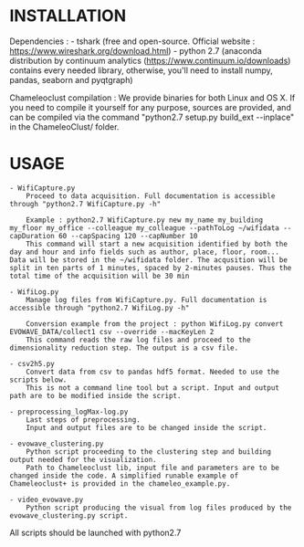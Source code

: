 # INSTALLATION

Dependencies :
    - tshark (free and open-source. Official website : https://www.wireshark.org/download.html)
    - python 2.7 (anaconda distribution by continuum analytics (https://www.continuum.io/downloads) contains every needed library, otherwise, you'll need to install numpy, pandas, seaborn and pyqtgraph)

Chameleoclust compilation :
    We provide binaries for both Linux and OS X. If you need to compile it yourself for any purpose, sources are provided, and can be compiled via the command "python2.7 setup.py build_ext --inplace" in the ChameleoClust/ folder.

# USAGE

    - WifiCapture.py
        Proceed to data acquisition. Full documentation is accessible through "python2.7 WifiCapture.py -h"

        Example : python2.7 WifiCapture.py new my_name my_building my_floor my_office --colleague my_colleague --pathToLog ~/wifidata --capDuration 60 --capSpacing 120 --capNumber 10
        This command will start a new acquisition identified by both the day and hour and info fields such as author, place, floor, room... Data will be stored in the ~/wifidata folder. The acqusition will be split in ten parts of 1 minutes, spaced by 2-minutes pauses. Thus the total time of the acquisition will be 30 min

    - WifiLog.py
        Manage log files from WifiCapture.py. Full documentation is accessible through "python2.7 WifiLog.py -h"

        Conversion example from the project : python WifiLog.py convert EVOWAVE_DATA/collect1 csv --override --macKeyLen 2
        This command reads the raw log files and proceed to the dimensionality reduction step. The output is a csv file.

    - csv2h5.py
        Convert data from csv to pandas hdf5 format. Needed to use the scripts below.
        This is not a command line tool but a script. Input and output path are to be modified inside the script.

    - preprocessing_logMax-log.py
        Last steps of preprocessing.
        Input and output files are to be changed inside the script.

    - evowave_clustering.py
        Python script proceeding to the clustering step and building output needed for the visualization.
        Path to Chameleoclust lib, input file and parameters are to be changed inside the code. A simplified runable example of Chameleoclust+ is provided in the chameleo_example.py.

    - video_evowave.py
        Python script producing the visual from log files produced by the evowave_clustering.py script.

All scripts should be launched with python2.7
